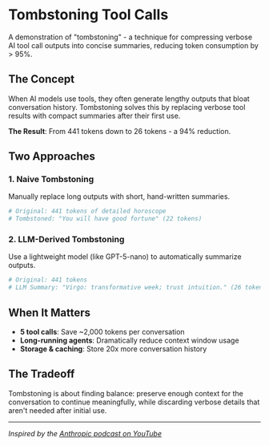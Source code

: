 # Tombstoning Tool Calls

A demonstration of "tombstoning" - a technique for compressing verbose AI tool call outputs into concise summaries, reducing token consumption by > 95%.

## The Concept

When AI models use tools, they often generate lengthy outputs that bloat conversation history. Tombstoning solves this by replacing verbose tool results with compact summaries after their first use.

**The Result**: From 441 tokens down to 26 tokens - a 94% reduction.

## Two Approaches

### 1. Naive Tombstoning
Manually replace long outputs with short, hand-written summaries.

```python
# Original: 441 tokens of detailed horoscope
# Tombstoned: "You will have good fortune" (22 tokens)
```

### 2. LLM-Derived Tombstoning
Use a lightweight model (like GPT-5-nano) to automatically summarize outputs.

```python
# Original: 441 tokens
# LLM Summary: "Virgo: transformative week; trust intuition." (26 tokens)
```

## When It Matters

- **5 tool calls**: Save ~2,000 tokens per conversation
- **Long-running agents**: Dramatically reduce context window usage
- **Storage & caching**: Store 20x more conversation history

## The Tradeoff

Tombstoning is about finding balance: preserve enough context for the conversation to continue meaningfully, while discarding verbose details that aren't needed after initial use.

---

*Inspired by the [Anthropic podcast on YouTube](https://www.youtube.com/watch?v=XuvKFsktX0Q)*
